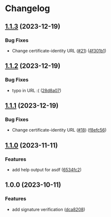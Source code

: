 # Changelog

## [1.1.3](https://github.com/virtualroot/asdf-opentofu/compare/v1.1.2...v1.1.3) (2023-12-19)


### Bug Fixes

* Change certificate-identity URL ([#21](https://github.com/virtualroot/asdf-opentofu/issues/21)) ([4f301b1](https://github.com/virtualroot/asdf-opentofu/commit/4f301b1b68c305ae5cac94b5ddfdca0374380431))

## [1.1.2](https://github.com/virtualroot/asdf-opentofu/compare/v1.1.1...v1.1.2) (2023-12-19)


### Bug Fixes

* typo in URL :( ([28d8a07](https://github.com/virtualroot/asdf-opentofu/commit/28d8a0764049bb27273350c59f2f337bfe0bac50))

## [1.1.1](https://github.com/virtualroot/asdf-opentofu/compare/v1.1.0...v1.1.1) (2023-12-19)


### Bug Fixes

* Change certificate-identity URL ([#18](https://github.com/virtualroot/asdf-opentofu/issues/18)) ([f8efc56](https://github.com/virtualroot/asdf-opentofu/commit/f8efc5627907c7da24e7b9cb52aad95184742dd1))

## [1.1.0](https://github.com/virtualroot/asdf-opentofu/compare/v1.0.0...v1.1.0) (2023-11-11)


### Features

* add help output for asdf ([6534fc2](https://github.com/virtualroot/asdf-opentofu/commit/6534fc2e4000baac11cdee4bceefaf0b7e7ffb84))

## 1.0.0 (2023-10-11)


### Features

* add signature verification ([dca8208](https://github.com/virtualroot/asdf-opentofu/commit/dca82086a87e9c166743eb93ea0fe6c1a8cf759a))
